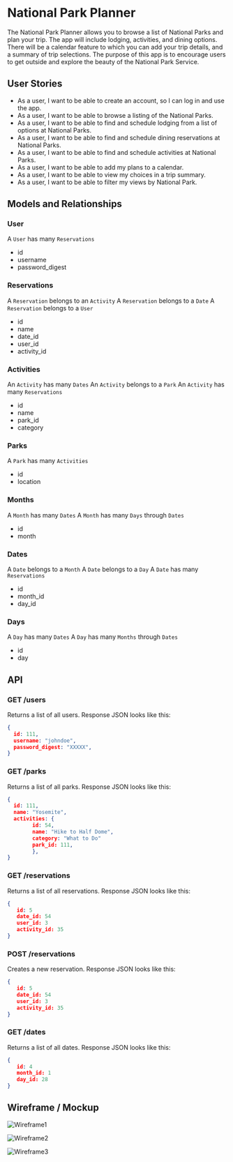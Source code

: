 # National Park Planner

The National Park Planner allows you to browse a list of National Parks and plan your trip. The app will include lodging, activities, and dining options. There will be a calendar feature to which you can add your trip details, and a summary of trip selections. The purpose of this app is to encourage users to get outside and explore the beauty of the National Park Service. 


## User Stories

* As a user, I want to be able to create an account, so I can log in and use the app.
* As a user, I want to be able to browse a listing of the National Parks. 
* As a user, I want to be able to find and schedule lodging from a list of options at National Parks.
* As a user, I want to be able to find and schedule dining reservations at National Parks. 
* As a user, I want to be able to find and schedule activities at National Parks. 
* As a user, I want to be able to add my plans to a calendar. 
* As a user, I want to be able to view my choices in a trip summary. 
* As a user, I want to be able to filter my views by National Park. 


## Models and Relationships

### User

A `User` has many `Reservations`

* id
* username
* password_digest

### Reservations

A `Reservation` belongs to an `Activity`
A `Reservation` belongs to a `Date`
A `Reservation` belongs to a `User`

* id
* name 
* date_id
* user_id
* activity_id

### Activities 
An `Activity` has many `Dates`
An `Activity` belongs to a `Park`
An `Activity` has many `Reservations`

* id 
* name 
* park_id
* category

### Parks 

A `Park` has many `Activities` 

* id
* location

### Months
A `Month` has many `Dates` 
A `Month` has many `Days` through `Dates` 

* id
* month

### Dates
A `Date` belongs to a `Month`
A `Date` belongs to a `Day`
A `Date` has many `Reservations`

* id 
* month_id
* day_id

### Days 
A `Day` has many `Dates`
A `Day` has many `Months` through `Dates`

* id
* day 

## API

### GET /users

Returns a list of all users. Response JSON looks like this:

```json
{ 
  id: 111,
  username: "johndoe",
  password_digest: "XXXXX",
}
```

### GET /parks

Returns a list of all parks. Response JSON looks like this:

```json
{ 
  id: 111,
  name: "Yosemite",
  activities: {
        id: 54, 
        name: "Hike to Half Dome",
        category: "What to Do"
        park_id: 111,
        },
}
```

### GET /reservations

Returns a list of all reservations. Response JSON looks like this:

```json
{ 
   id: 5
   date_id: 54
   user_id: 3
   activity_id: 35
}
```

### POST /reservations 

Creates a new reservation. Response JSON looks like this:

```json
{ 
   id: 5
   date_id: 54
   user_id: 3
   activity_id: 35
}
```

### GET /dates

Returns a list of all dates. Response JSON looks like this:

```json
{ 
   id: 4
   month_id: 1
   day_id: 28
}
```

## Wireframe / Mockup

![Wireframe1](src/images/Home.png)

![Wireframe2](src/images/Activities.png)

![Wireframe3](src/images/Calendar.png)






